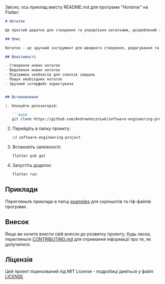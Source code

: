 Звісно, ось приклад вмісту README.md для програми "Нотаток" на Flutter:

```markdown
# Нотаток

Це простий додаток для створення та управління нотатками, розроблений за допомогою Flutter.

## Опис

Нотаток - це зручний інструмент для швидкого створення, редагування та видалення нотаток. Додаток дозволяє легко організувати ваші думки та ідеї.

## Властивості

- Створення нових нотаток
- Видалення нових нотаток
- Підтримка чекбоксів для списків завдань
- Пошук необіхдних нотаток
- Зручний інтерфейс користувача


## Встановлення

1. Клонуйте репозиторій:

   ```bash
   git clone https://github.com/AndrewVozzniak/software-engineering-project.git
   ```

2. Перейдіть в папку проекту:

   ```bash
   cd software-engineering-project
   ```

3. Встановіть залежності:

   ```bash
   flutter pub get
   ```

4. Запустіть додаток:

   ```bash
   flutter run
   ```

## Приклади

Перегляньте приклади в папці [examples](examples/) для скріншотів та гіф-файлів програми.

## Внесок

Якщо ви хочете внести свій внесок до розвитку проекту, будь ласка, перегляньте [CONTRIBUTING.md](CONTRIBUTING.md) для отримання інформації про те, як долучитися.

## Ліцензія

Цей проект ліцензований під MIT License - подробиці дивіться у файлі [LICENSE](LICENSE).
```
